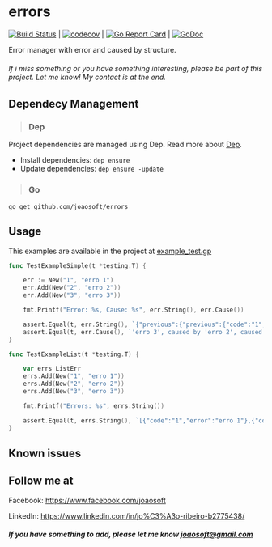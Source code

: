# errors
[![Build Status](https://travis-ci.org/joaosoft/errors.svg?branch=master)](https://travis-ci.org/joaosoft/errors) | [![codecov](https://codecov.io/gh/joaosoft/errors/branch/master/graph/badge.svg)](https://codecov.io/gh/joaosoft/errors) | [![Go Report Card](https://goreportcard.com/badge/github.com/joaosoft/errors)](https://goreportcard.com/report/github.com/joaosoft/errors) | [![GoDoc](https://godoc.org/github.com/joaosoft/errors?status.svg)](https://godoc.org/github.com/joaosoft/errors)

Error manager with error and caused by structure.

###### If i miss something or you have something interesting, please be part of this project. Let me know! My contact is at the end.

## Dependecy Management 
>### Dep

Project dependencies are managed using Dep. Read more about [Dep](https://github.com/golang/dep).
* Install dependencies: `dep ensure`
* Update dependencies: `dep ensure -update`


>### Go
```
go get github.com/joaosoft/errors
```

## Usage 
This examples are available in the project at [example_test.gp](https://github.com/joaosoft/errors/tree/master/example_test.go)
```go
func TestExampleSimple(t *testing.T) {

	err := New("1", "erro 1")
	err.Add(New("2", "erro 2"))
	err.Add(New("3", "erro 3"))

	fmt.Printf("Error: %s, Cause: %s", err.String(), err.Cause())

	assert.Equal(t, err.String(), `{"previous":{"previous":{"code":"1","error":"erro 1"},"code":"2","error":"erro 2"},"code":"3","error":"erro 3"}`)
	assert.Equal(t, err.Cause(), `'erro 3', caused by 'erro 2', caused by 'erro 1'`)
}

func TestExampleList(t *testing.T) {

	var errs ListErr
	errs.Add(New("1", "erro 1"))
	errs.Add(New("2", "erro 2"))
	errs.Add(New("3", "erro 3"))

	fmt.Printf("Errors: %s", errs.String())

	assert.Equal(t, errs.String(), `[{"code":"1","error":"erro 1"},{"code":"2","error":"erro 2"},{"code":"3","error":"erro 3"}]`)
}
```

## Known issues


## Follow me at
Facebook: https://www.facebook.com/joaosoft

LinkedIn: https://www.linkedin.com/in/jo%C3%A3o-ribeiro-b2775438/

##### If you have something to add, please let me know joaosoft@gmail.com
